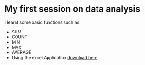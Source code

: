# My first session on data analysis 

I learnt some basic functions such as:
-  SUM
-  COUNT
-  MIN
-  MAX
-  AVERAGE
-  Using the excel Application [download here](https://www.microsoft.com/en-ng/)
